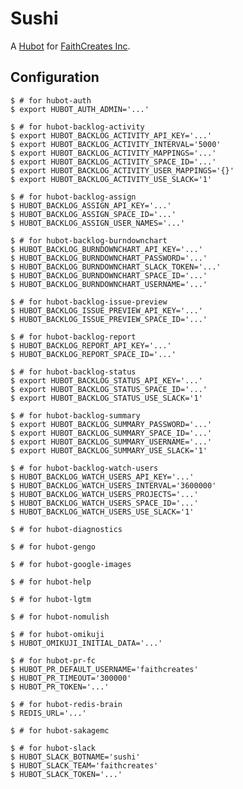 # Sushi

A [Hubot][hubot] for [FaithCreates Inc][faithcreates].

## Configuration

    $ # for hubot-auth
    $ export HUBOT_AUTH_ADMIN='...'

    $ # for hubot-backlog-activity
    $ export HUBOT_BACKLOG_ACTIVITY_API_KEY='...'
    $ export HUBOT_BACKLOG_ACTIVITY_INTERVAL='5000'
    $ export HUBOT_BACKLOG_ACTIVITY_MAPPINGS='...'
    $ export HUBOT_BACKLOG_ACTIVITY_SPACE_ID='...'
    $ export HUBOT_BACKLOG_ACTIVITY_USER_MAPPINGS='{}'
    $ export HUBOT_BACKLOG_ACTIVITY_USE_SLACK='1'

    $ # for hubot-backlog-assign
    $ HUBOT_BACKLOG_ASSIGN_API_KEY='...'
    $ HUBOT_BACKLOG_ASSIGN_SPACE_ID='...'
    $ HUBOT_BACKLOG_ASSIGN_USER_NAMES='...'

    $ # for hubot-backlog-burndownchart
    $ HUBOT_BACKLOG_BURNDOWNCHART_API_KEY='...'
    $ HUBOT_BACKLOG_BURNDOWNCHART_PASSWORD='...'
    $ HUBOT_BACKLOG_BURNDOWNCHART_SLACK_TOKEN='...'
    $ HUBOT_BACKLOG_BURNDOWNCHART_SPACE_ID='...'
    $ HUBOT_BACKLOG_BURNDOWNCHART_USERNAME='...'

    $ # for hubot-backlog-issue-preview
    $ HUBOT_BACKLOG_ISSUE_PREVIEW_API_KEY='...'
    $ HUBOT_BACKLOG_ISSUE_PREVIEW_SPACE_ID='...'

    $ # for hubot-backlog-report
    $ HUBOT_BACKLOG_REPORT_API_KEY='...'
    $ HUBOT_BACKLOG_REPORT_SPACE_ID='...'

    $ # for hubot-backlog-status
    $ export HUBOT_BACKLOG_STATUS_API_KEY='...'
    $ export HUBOT_BACKLOG_STATUS_SPACE_ID='...'
    $ export HUBOT_BACKLOG_STATUS_USE_SLACK='1'

    $ # for hubot-backlog-summary
    $ export HUBOT_BACKLOG_SUMMARY_PASSWORD='...'
    $ export HUBOT_BACKLOG_SUMMARY_SPACE_ID='...'
    $ export HUBOT_BACKLOG_SUMMARY_USERNAME='...'
    $ export HUBOT_BACKLOG_SUMMARY_USE_SLACK='1'

    $ # for hubot-backlog-watch-users
    $ HUBOT_BACKLOG_WATCH_USERS_API_KEY='...'
    $ HUBOT_BACKLOG_WATCH_USERS_INTERVAL='3600000'
    $ HUBOT_BACKLOG_WATCH_USERS_PROJECTS='...'
    $ HUBOT_BACKLOG_WATCH_USERS_SPACE_ID='...'
    $ HUBOT_BACKLOG_WATCH_USERS_USE_SLACK='1'

    $ # for hubot-diagnostics

    $ # for hubot-gengo

    $ # for hubot-google-images

    $ # for hubot-help

    $ # for hubot-lgtm

    $ # for hubot-nomulish

    $ # for hubot-omikuji
    $ HUBOT_OMIKUJI_INITIAL_DATA='...'

    $ # for hubot-pr-fc
    $ HUBOT_PR_DEFAULT_USERNAME='faithcreates'
    $ HUBOT_PR_TIMEOUT='300000'
    $ HUBOT_PR_TOKEN='...'

    $ # for hubot-redis-brain
    $ REDIS_URL='...'

    $ # for hubot-sakagemc

    $ # for hubot-slack
    $ HUBOT_SLACK_BOTNAME='sushi'
    $ HUBOT_SLACK_TEAM='faithcreates'
    $ HUBOT_SLACK_TOKEN='...'

[hubot]: https://hubot.github.com/
[faithcreates]: http://www.faithcreates.co.jp/
